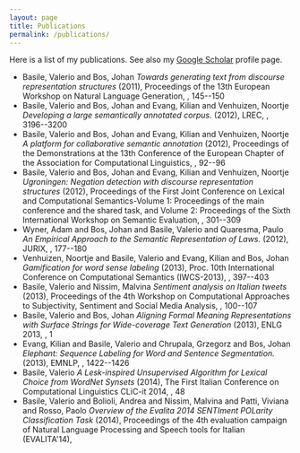 ```yaml
---
layout: page
title: Publications
permalink: /publications/
---
```


Here is a list of my publications. See also my [Google
Scholar](https://scholar.google.com/citations?user=5VCe4aAAAAAJ)
profile page.

- Basile, Valerio and Bos, Johan *Towards generating text from discourse representation structures* (2011), Proceedings of the 13th European Workshop on Natural Language Generation, , 145--150
- Basile, Valerio and Bos, Johan and Evang, Kilian and Venhuizen, Noortje *Developing a large semantically annotated corpus.* (2012), LREC, , 3196--3200
- Basile, Valerio and Bos, Johan and Evang, Kilian and Venhuizen, Noortje *A platform for collaborative semantic annotation* (2012), Proceedings of the Demonstrations at the 13th Conference of the European Chapter of the Association for Computational Linguistics, , 92--96
- Basile, Valerio and Bos, Johan and Evang, Kilian and Venhuizen, Noortje *Ugroningen: Negation detection with discourse representation structures* (2012), Proceedings of the First Joint Conference on Lexical and Computational Semantics-Volume 1: Proceedings of the main conference and the shared task, and Volume 2: Proceedings of the Sixth International Workshop on Semantic Evaluation, , 301--309
- Wyner, Adam and Bos, Johan and Basile, Valerio and Quaresma, Paulo *An Empirical Approach to the Semantic Representation of Laws.* (2012), JURIX, , 177--180
- Venhuizen, Noortje and Basile, Valerio and Evang, Kilian and Bos, Johan *Gamification for word sense labeling* (2013), Proc. 10th International Conference on Computational Semantics (IWCS-2013), , 397--403
- Basile, Valerio and Nissim, Malvina *Sentiment analysis on Italian tweets* (2013), Proceedings of the 4th Workshop on Computational Approaches to Subjectivity, Sentiment and Social Media Analysis, , 100--107
- Basile, Valerio and Bos, Johan *Aligning Formal Meaning Representations with Surface Strings for Wide-coverage Text Generation* (2013), ENLG 2013, , 1
- Evang, Kilian and Basile, Valerio and Chrupala, Grzegorz and Bos, Johan *Elephant: Sequence Labeling for Word and Sentence Segmentation.* (2013), EMNLP, , 1422--1426
- Basile, Valerio *A Lesk-inspired Unsupervised Algorithm for Lexical Choice from WordNet Synsets* (2014), The First Italian Conference on Computational Linguistics CLiC-it 2014, , 48
- Basile, Valerio and Bolioli, Andrea and Nissim, Malvina and Patti, Viviana and Rosso, Paolo *Overview of the Evalita 2014 SENTIment POLarity Classification Task* (2014), Proceedings of the 4th evaluation campaign of Natural Language Processing and Speech tools for Italian (EVALITA'14), 
